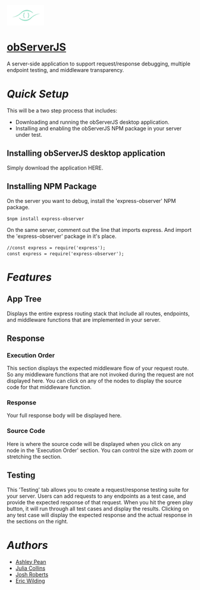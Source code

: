 ![](https://github.com/oslabs-beta/obServerJS/blob/main/app/src/img/logo.png)
# [obServerJS](https://www.observerjs.com)
A server-side application to support request/response debugging, multiple endpoint testing, and middleware transparency.

# ***Quick Setup***
This will be a two step process that includes:

- Downloading and running the obServerJS desktop application.
- Installing and enabling the obServerJS NPM package in your server under test.

## Installing obServerJS desktop application

Simply download the application HERE.

## Installing NPM Package
On the server you want to debug, install the 'express-observer' NPM package.

    $npm install express-observer

On the same server, comment out the line that imports express.
And import the 'express-observer' package in it's place.

    //const express = require('express');
    const express = require('express-observer');

# ***Features***

## App Tree
Displays the entire express routing stack that include all routes, endpoints, and middleware functions that are implemented in your server.

## Response

### Execution Order
This section displays the expected middleware flow of your request route. So any middleware functions that are not invoked during the request are not displayed here.
You can click on any of the nodes to display the source code for that middleware function.

### Response
Your full response body will be displayed here.

### Source Code
Here is where the source code will be displayed when you click on any node in the 'Execution Order' section. You can control the size with zoom or stretching the section.

## Testing
This 'Testing' tab allows you to create a request/response testing suite for your server. Users can add requests to any endpoints as a test case, and provide the expected response of that request. 
When you hit the green play button, it will run through all test cases and display the results.
Clicking on any test case will display the expected response and the actual response in the sections on the right.

# ***Authors***
* [Ashley Pean](https://github.com/ashleypean)
* [Julia Collins](https://github.com/alderAcres)
* [Josh Roberts](https://github.com/quantumspot)
* [Eric Wilding](https://github.com/e-wilding)
